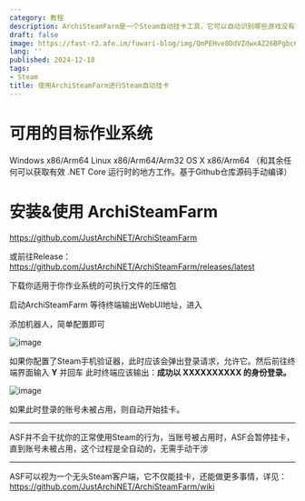 ```yaml
---
category: 教程
description: ArchiSteamFarm是一个Steam自动挂卡工具，它可以自动识别哪些游戏没有挂卡并且自动挂卡，高效率获得Steam集换式卡牌
draft: false
image: https://fast-r2.afo.im/fuwari-blog/img/QmPEHve8DdVZdwxAZ26BPgbc6cDCBaKC76VVijqVoMBY2k
lang: ''
published: 2024-12-18
tags:
- Steam
title: 使用ArchiSteamFarm进行Steam自动挂卡
---
```

# 可用的目标作业系统

Windows x86/Arm64
Linux x86/Arm64/Arm32
OS X x86/Arm64
（和其余任何可以获取有效 .NET Core 运行时的地方工作。基于Github仓库源码手动编译）

# 安装&使用 ArchiSteamFarm

https://github.com/JustArchiNET/ArchiSteamFarm

或前往Release：https://github.com/JustArchiNET/ArchiSteamFarm/releases/latest

下载你适用于你作业系统的可执行文件的压缩包

启动ArchiSteamFarm
等待终端输出WebUI地址，进入

添加机器人，简单配置即可

![image](https://fast-r2.afo.im/fuwari-blog/img/QmcoF7K5sTkd4CRGTZPmnLwheAHpSf68RkZTd4ZST41uXc)

如果你配置了Steam手机验证器，此时应该会弹出登录请求，允许它。然后前往终端界面输入 **Y** 并回车
此时终端应该输出：**成功以 XXXXXXXXXX 的身份登录。**

![image](https://fast-r2.afo.im/fuwari-blog/img/QmcuktSJjWFmufsLmrYRsbLa9ns7pvRXKWZ5EUyirasKt6)

如果此时登录的账号未被占用，则自动开始挂卡。

---

ASF并不会干扰你的正常使用Steam的行为，当账号被占用时，ASF会暂停挂卡，直到账号未被占用，这个过程是全自动的，无需手动干涉

---

ASF可以视为一个无头Steam客户端，它不仅能挂卡，还能做更多事情，详见：https://github.com/JustArchiNET/ArchiSteamFarm/wiki